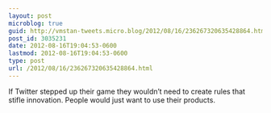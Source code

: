 ```yaml
---
layout: post
microblog: true
guid: http://vmstan-tweets.micro.blog/2012/08/16/236267320635428864.html
post_id: 3035231
date: 2012-08-16T19:04:53-0600
lastmod: 2012-08-16T19:04:53-0600
type: post
url: /2012/08/16/236267320635428864.html
---
```

If Twitter stepped up their game they wouldn’t need to create rules that stifle innovation. People would just want to use their products.
